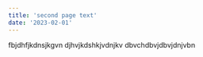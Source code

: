 ```yaml
---
title: 'second page text'
date: '2023-02-01'
---
```


fbjdhfjkdnsjkgvn
djhvjkdshkjvdnjkv
dbvchdbvjdbvjdnjvbn